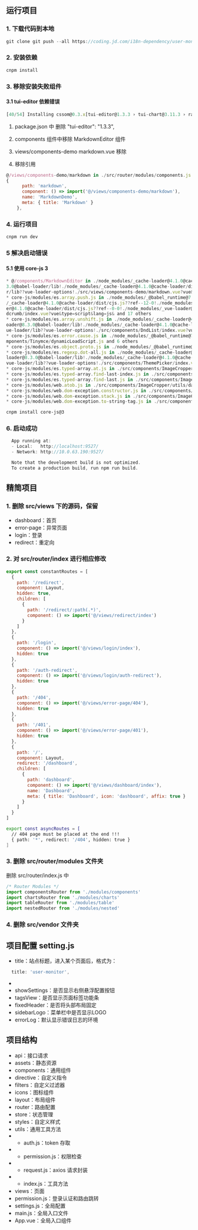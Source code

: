 ## 运行项目

### 1. 下载代码到本地

```js
git clone git push --all https://coding.jd.com/i18n-dependency/user-monitor-static.git user-monitor-static
```

### 2. 安装依赖

```js
cnpm install
```


### 3. 移除安装失败组件

#### 3.1 tui-editor 依赖错误

```js
[40/54] Installing cssom@0.3.x[tui-editor@1.3.3 › tui-chart@3.11.3 › raphael@git+https://github.com/nhn/raphael.git#2.2.0-c] install raphael from git raphael@git+https://github.com/nhn/raphael.git#2.2.0-c, may be very slow, please keep patience
```

1. package.json 中 删除 "tui-editor": "1.3.3", 

2. components 组件中移除 MarkdownEditor 组件

3. views/components-demo markdown.vue 移除

5. 移除引用

```js
@/views/components-demo/markdown in ./src/router/modules/components.js
{
      path: 'markdown',
      component: () => import('@/views/components-demo/markdown'),
      name: 'MarkdownDemo',
      meta: { title: 'Markdown' }
    },
```

### 4. 运行项目

```js
cnpm run dev
```

### 5 解决启动错误

#### 5.1 使用 core-js 3

```js
* @/components/MarkdownEditor in ./node_modules/_cache-loader@4.1.0@cache-loader/dist/cjs.js??ref--12-0!./node_modules/_babel-loader@8.
3.0@babel-loader/lib!./node_modules/_cache-loader@4.1.0@cache-loader/dist/cjs.js??ref--0-0!./node_modules/_vue-loader@15.10.1@vue-loade
r/lib??vue-loader-options!./src/views/components-demo/markdown.vue?vue&type=script&lang=js&
* core-js/modules/es.array.push.js in ./node_modules/_@babel_runtime@7.20.7@@babel/runtime/helpers/esm/objectSpread2.js, ./node_modules
/_cache-loader@4.1.0@cache-loader/dist/cjs.js??ref--12-0!./node_modules/_babel-loader@8.3.0@babel-loader/lib!./node_modules/_cache-load
er@4.1.0@cache-loader/dist/cjs.js??ref--0-0!./node_modules/_vue-loader@15.10.1@vue-loader/lib??vue-loader-options!./src/components/Brea
dcrumb/index.vue?vue&type=script&lang=js& and 17 others
* core-js/modules/es.array.unshift.js in ./node_modules/_cache-loader@4.1.0@cache-loader/dist/cjs.js??ref--12-0!./node_modules/_babel-l
oader@8.3.0@babel-loader/lib!./node_modules/_cache-loader@4.1.0@cache-loader/dist/cjs.js??ref--0-0!./node_modules/_vue-loader@15.10.1@v
ue-loader/lib??vue-loader-options!./src/components/DndList/index.vue?vue&type=script&lang=js&, ./src/vendor/Export2Excel.js and 1 other
* core-js/modules/es.error.cause.js in ./node_modules/_@babel_runtime@7.20.7@@babel/runtime/helpers/esm/regeneratorRuntime.js, ./src/co
mponents/Tinymce/dynamicLoadScript.js and 6 others
* core-js/modules/es.object.proto.js in ./node_modules/_@babel_runtime@7.20.7@@babel/runtime/helpers/esm/regeneratorRuntime.js
* core-js/modules/es.regexp.dot-all.js in ./node_modules/_cache-loader@4.1.0@cache-loader/dist/cjs.js??ref--12-0!./node_modules/_babel-
loader@8.3.0@babel-loader/lib!./node_modules/_cache-loader@4.1.0@cache-loader/dist/cjs.js??ref--0-0!./node_modules/_vue-loader@15.10.1@
vue-loader/lib??vue-loader-options!./src/components/ThemePicker/index.vue?vue&type=script&lang=js&, ./src/utils/index.js
* core-js/modules/es.typed-array.at.js in ./src/components/ImageCropper/utils/data2blob.js, ./src/vendor/Export2Excel.js
* core-js/modules/es.typed-array.find-last-index.js in ./src/components/ImageCropper/utils/data2blob.js, ./src/vendor/Export2Excel.js
* core-js/modules/es.typed-array.find-last.js in ./src/components/ImageCropper/utils/data2blob.js, ./src/vendor/Export2Excel.js
* core-js/modules/web.atob.js in ./src/components/ImageCropper/utils/data2blob.js
* core-js/modules/web.dom-exception.constructor.js in ./src/components/ImageCropper/utils/data2blob.js
* core-js/modules/web.dom-exception.stack.js in ./src/components/ImageCropper/utils/data2blob.js
* core-js/modules/web.dom-exception.to-string-tag.js in ./src/components/ImageCropper/utils/data2blob.js
```

```bash
cnpm install core-js@3
```

### 6. 启动成功

```js
  App running at:
  - Local:   http://localhost:9527/ 
  - Network: http://10.0.63.190:9527/

  Note that the development build is not optimized.
  To create a production build, run npm run build.
```

## 精简项目

### 1. 删除 src/views 下的源码，保留

- dashboard：首页
- error-page：异常页面
- login：登录
- redirect：重定向


### 2. 对 src/router/index 进行相应修改

```js
export const constantRoutes = [
  {
    path: '/redirect',
    component: Layout,
    hidden: true,
    children: [
      {
        path: '/redirect/:path(.*)',
        component: () => import('@/views/redirect/index')
      }
    ]
  },
  {
    path: '/login',
    component: () => import('@/views/login/index'),
    hidden: true
  },
  {
    path: '/auth-redirect',
    component: () => import('@/views/login/auth-redirect'),
    hidden: true
  },
  {
    path: '/404',
    component: () => import('@/views/error-page/404'),
    hidden: true
  },
  {
    path: '/401',
    component: () => import('@/views/error-page/401'),
    hidden: true
  },
  {
    path: '/',
    component: Layout,
    redirect: '/dashboard',
    children: [
      {
        path: 'dashboard',
        component: () => import('@/views/dashboard/index'),
        name: 'Dashboard',
        meta: { title: 'Dashboard', icon: 'dashboard', affix: true }
      }
    ]
  }
]
```


```bash
export const asyncRoutes = [
  // 404 page must be placed at the end !!!
  { path: '*', redirect: '/404', hidden: true }
]
```

### 3. 删除 src/router/modules 文件夹

删除 src/router/index.js 中

```js
/* Router Modules */
import componentsRouter from './modules/components'
import chartsRouter from './modules/charts'
import tableRouter from './modules/table'
import nestedRouter from './modules/nested'
```

### 4. 删除 src/vendor 文件夹


## 项目配置 setting.js

- title：站点标题，进入某个页面后，格式为：
```js
  title: 'user-monitor',
```
- 
- showSettings：是否显示右侧悬浮配置按钮
- tagsView：是否显示页面标签功能条
- fixedHeader：是否将头部布局固定
- sidebarLogo：菜单栏中是否显示LOGO
- errorLog：默认显示错误日志的环境

## 项目结构

- api：接口请求
- assets：静态资源
- components：通用组件
- directive：自定义指令
- filters：自定义过滤器
- icons：图标组件
- layout：布局组件
- router：路由配置
- store：状态管理
- styles：自定义样式
- utils：通用工具方法
- - auth.js：token 存取
- - permission.js：权限检查
- - request.js：axios 请求封装
- - index.js：工具方法
- views：页面
- permission.js：登录认证和路由跳转
- settings.js：全局配置
- main.js：全局入口文件
- App.vue：全局入口组件